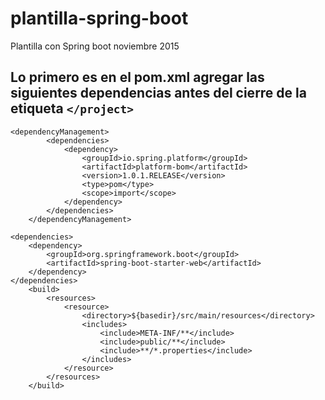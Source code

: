 # plantilla-spring-boot
Plantilla con Spring boot noviembre 2015
## Lo primero es en el pom.xml agregar las siguientes dependencias antes del cierre de la etiqueta ```</project>```
```
<dependencyManagement>
        <dependencies>
            <dependency>
                <groupId>io.spring.platform</groupId>
                <artifactId>platform-bom</artifactId>
                <version>1.0.1.RELEASE</version>
                <type>pom</type>
                <scope>import</scope>
            </dependency>
        </dependencies>
    </dependencyManagement>

<dependencies>
    <dependency>
        <groupId>org.springframework.boot</groupId>
        <artifactId>spring-boot-starter-web</artifactId>
    </dependency>
</dependencies>
    <build>
        <resources>
            <resource>
                <directory>${basedir}/src/main/resources</directory>
                <includes>
                    <include>META-INF/**</include>
                    <include>public/**</include>
                    <include>**/*.properties</include>
                </includes>
            </resource>
        </resources>
    </build>
```
